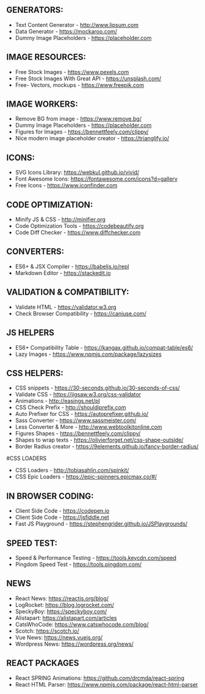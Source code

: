 ## GENERATORS:
* Text Content Generator - http://www.lipsum.com
* Data Generator - https://mockaroo.com/	
* Dummy Image Placeholders - https://placeholder.com					

## IMAGE RESOURCES:
* Free Stock Images - https://www.pexels.com
* Free Stock Images With Great API - https://unsplash.com/
* Free- Vectors, mockups - https://www.freepik.com

## IMAGE WORKERS:
* Remove BG from image - https://www.remove.bg/
* Dummy Image Placeholders - https://placeholder.com
* Figures for Images - https://bennettfeely.com/clippy/
* Nice modern image placeholder creator - https://trianglify.io/


## ICONS:
* SVG Icons Library: https://webkul.github.io/vivid/
* Font Awesome Icons: https://fontawesome.com/icons?d=gallery
* Free Icons - https://www.iconfinder.com

## CODE OPTIMIZATION:
* Minify JS & CSS - http://minifier.org
* Code Optimization Tools - https://codebeautify.org
* Code Diff Checker - https://www.diffchecker.com

## CONVERTERS:
* ES6+ & JSX Compiler - https://babeljs.io/repl
* Markdown Editor - https://stackedit.io

## VALIDATION & COMPATIBILITY:
* Validate HTML - https://validator.w3.org
* Check Browser Compatibility - https://caniuse.com/


## JS HELPERS 
* ES6+ Compatibility Table - https://kangax.github.io/compat-table/es6/
* Lazy Images  - https://www.npmjs.com/package/lazysizes


## CSS HELPERS:
* CSS snippets - https://30-seconds.github.io/30-seconds-of-css/
* Validate CSS - https://jigsaw.w3.org/css-validator
* Animations - http://easings.net/pl
* CSS Check Prefix - http://shouldiprefix.com
* Auto Prefixer for CSS - https://autoprefixer.github.io/
* Sass Converter - https://www.sassmeister.com/ 		  
* Less Converter & More - http://www.webtoolkitonline.com   
* Figures Shapes - https://bennettfeely.com/clippy/
* Shapes to wrap texts - https://olivierforget.net/css-shape-outside/
* Border Radius creator - https://9elements.github.io/fancy-border-radius/

#CSS LOADERS
* CSS Loaders - http://tobiasahlin.com/spinkit/
* CSS Epic Loaders - https://epic-spinners.epicmax.co/#/

## IN BROWSER CODING:
* Client Side Code - https://codepen.io
* Client Side Code - https://jsfiddle.net
* Fast JS Playground - https://stephengrider.github.io/JSPlaygrounds/

## SPEED TEST:
* Speed & Performance Testing - https://tools.keycdn.com/speed
* Pingdom Speed Test - https://tools.pingdom.com/

## NEWS
* React News: https://reactjs.org/blog/
* LogRocket: https://blog.logrocket.com/
* SpeckyBoy: https://speckyboy.com/
* Alistapart: https://alistapart.com/articles
* CatsWhoCode: https://www.catswhocode.com/blog/
* Scotch: https://scotch.io/
* Vue News: https://news.vuejs.org/
* Wordpress News: https://wordpress.org/news/

## REACT PACKAGES
* React SPRING Animations: https://github.com/drcmda/react-spring
* React HTML Parser: https://www.npmjs.com/package/react-html-parser


